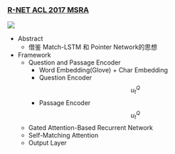 ### [R-NET ACL 2017 MSRA](<https://www.microsoft.com/en-us/research/wp-content/uploads/2017/05/r-net.pdf>)

![](https://ws3.sinaimg.cn/large/006tKfTcly1g1pcrgzkffj318p0tctc0.jpg)

- Abstract
  - 借鉴 Match-LSTM 和 Pointer Network的思想
- Framework
  - Question and Passage Encoder
    - Word Embedding(Glove) + Char Embedding 
    - Question Encoder $$u^Q_t$$
    - Passage Encoder $$u_t^Q$$
  - Gated Attention-Based Recurrent Network
  - Self-Matching Attention
  - Output Layer